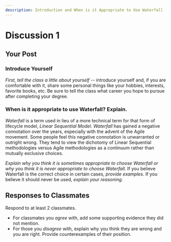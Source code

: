 ```yaml
---
description: Introduction and When is it Appropriate to Use Waterfall
---
```


# Discussion 1

## Your Post

### Introduce Yourself

_First, tell the class a little about yourself_ -- introduce yourself and, if you are comfortable with it, share some personal things like your hobbies, interests, favorite books, etc. Be sure to tell the class what career you hope to pursue after completing your degree.

### When is it appropriate to use Waterfall? Explain.

_Waterfall_ is a term used in lieu of a more technical term for that form of lifecycle model, _Linear Sequential Model_. _Waterfall_ has gained a negative connotation over the years, especially with the advent of the Agile movement. Some people feel this negative connotation is unwarranted or outright wrong. They tend to view the dichotomy of Linear Sequential methodologies versus Agile methodologies as a continuum rather than mutually exclusive choices.

_Explain why you think it is sometimes appropriate to choose Waterfall or why you think it is never appropriate to choose Waterfall._ If you believe Waterfall is the correct choice in certain cases, _provide examples_. If you believe it should never be used, _explain your reasoning._

## Responses to Classmates

Respond to at least 2 classmates.&#x20;

* For classmates you _agree_ with, add some supporting evidence they did not mention.&#x20;
* For those you _disagree_ with, explain why you think they are wrong and you are right. Provide counterexamples of their position.
